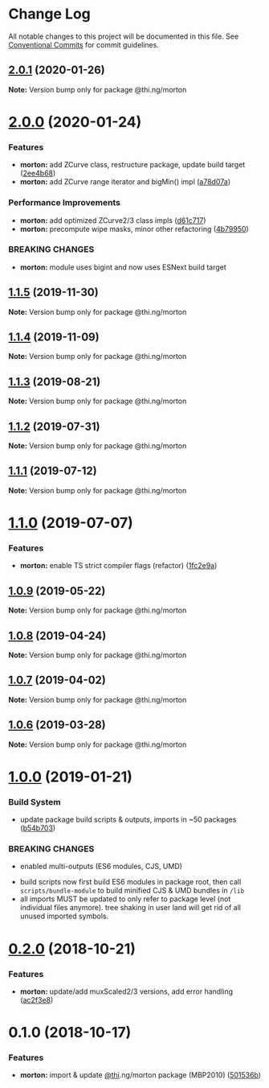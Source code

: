 # Change Log

All notable changes to this project will be documented in this file.
See [Conventional Commits](https://conventionalcommits.org) for commit guidelines.

## [2.0.1](https://github.com/thi-ng/umbrella/compare/@thi.ng/morton@2.0.0...@thi.ng/morton@2.0.1) (2020-01-26)

**Note:** Version bump only for package @thi.ng/morton





# [2.0.0](https://github.com/thi-ng/umbrella/compare/@thi.ng/morton@1.1.5...@thi.ng/morton@2.0.0) (2020-01-24)


### Features

* **morton:** add ZCurve class, restructure package, update build target ([2ee4b68](https://github.com/thi-ng/umbrella/commit/2ee4b683783f7041fbaf965416698566ee63ff3f))
* **morton:** add ZCurve range iterator and bigMin() impl ([a78d07a](https://github.com/thi-ng/umbrella/commit/a78d07a3bc4f185e2ba8757d409368b217c59e49))


### Performance Improvements

* **morton:** add optimized ZCurve2/3 class impls ([d61c717](https://github.com/thi-ng/umbrella/commit/d61c717918b0d154b64613e8527e4bf3afb42615))
* **morton:** precompute wipe masks, minor other refactoring ([4b79950](https://github.com/thi-ng/umbrella/commit/4b799505928ed00f685bc8f692c34bfc147073ce))


### BREAKING CHANGES

* **morton:** module uses bigint and now uses ESNext build target





## [1.1.5](https://github.com/thi-ng/umbrella/compare/@thi.ng/morton@1.1.4...@thi.ng/morton@1.1.5) (2019-11-30)

**Note:** Version bump only for package @thi.ng/morton





## [1.1.4](https://github.com/thi-ng/umbrella/compare/@thi.ng/morton@1.1.3...@thi.ng/morton@1.1.4) (2019-11-09)

**Note:** Version bump only for package @thi.ng/morton





## [1.1.3](https://github.com/thi-ng/umbrella/compare/@thi.ng/morton@1.1.2...@thi.ng/morton@1.1.3) (2019-08-21)

**Note:** Version bump only for package @thi.ng/morton





## [1.1.2](https://github.com/thi-ng/umbrella/compare/@thi.ng/morton@1.1.1...@thi.ng/morton@1.1.2) (2019-07-31)

**Note:** Version bump only for package @thi.ng/morton





## [1.1.1](https://github.com/thi-ng/umbrella/compare/@thi.ng/morton@1.1.0...@thi.ng/morton@1.1.1) (2019-07-12)

**Note:** Version bump only for package @thi.ng/morton





# [1.1.0](https://github.com/thi-ng/umbrella/compare/@thi.ng/morton@1.0.9...@thi.ng/morton@1.1.0) (2019-07-07)


### Features

* **morton:** enable TS strict compiler flags (refactor) ([1fc2e9a](https://github.com/thi-ng/umbrella/commit/1fc2e9a))





## [1.0.9](https://github.com/thi-ng/umbrella/compare/@thi.ng/morton@1.0.8...@thi.ng/morton@1.0.9) (2019-05-22)

**Note:** Version bump only for package @thi.ng/morton





## [1.0.8](https://github.com/thi-ng/umbrella/compare/@thi.ng/morton@1.0.7...@thi.ng/morton@1.0.8) (2019-04-24)

**Note:** Version bump only for package @thi.ng/morton





## [1.0.7](https://github.com/thi-ng/umbrella/compare/@thi.ng/morton@1.0.6...@thi.ng/morton@1.0.7) (2019-04-02)

**Note:** Version bump only for package @thi.ng/morton





## [1.0.6](https://github.com/thi-ng/umbrella/compare/@thi.ng/morton@1.0.5...@thi.ng/morton@1.0.6) (2019-03-28)

**Note:** Version bump only for package @thi.ng/morton







# [1.0.0](https://github.com/thi-ng/umbrella/compare/@thi.ng/morton@0.2.2...@thi.ng/morton@1.0.0) (2019-01-21)


### Build System

* update package build scripts & outputs, imports in ~50 packages ([b54b703](https://github.com/thi-ng/umbrella/commit/b54b703))


### BREAKING CHANGES

* enabled multi-outputs (ES6 modules, CJS, UMD)

- build scripts now first build ES6 modules in package root, then call
  `scripts/bundle-module` to build minified CJS & UMD bundles in `/lib`
- all imports MUST be updated to only refer to package level
  (not individual files anymore). tree shaking in user land will get rid of
  all unused imported symbols.


# [0.2.0](https://github.com/thi-ng/umbrella/compare/@thi.ng/morton@0.1.0...@thi.ng/morton@0.2.0) (2018-10-21)


### Features

* **morton:** update/add muxScaled2/3 versions, add error handling ([ac2f3e8](https://github.com/thi-ng/umbrella/commit/ac2f3e8))


# 0.1.0 (2018-10-17)


### Features

* **morton:** import & update [@thi](https://github.com/thi).ng/morton package (MBP2010) ([501536b](https://github.com/thi-ng/umbrella/commit/501536b))
